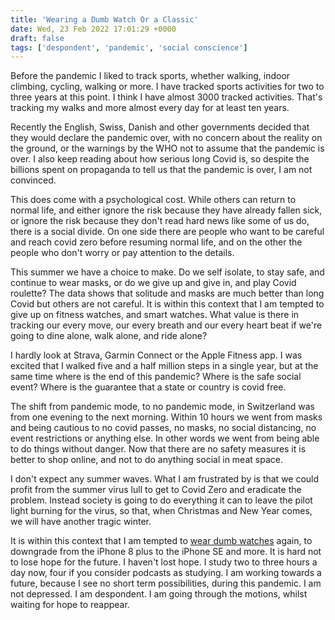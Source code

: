 ```yaml
---
title: 'Wearing a Dumb Watch Or a Classic'
date: Wed, 23 Feb 2022 17:01:29 +0000
draft: false
tags: ['despondent', 'pandemic', 'social conscience']
---
```


Before the pandemic I liked to track sports, whether walking, indoor climbing, cycling, walking or more. I have tracked sports activities for two to three years at this point. I think I have almost 3000 tracked activities. That's tracking my walks and more almost every day for at least ten years.

Recently the English, Swiss, Danish and other governments decided that they would declare the pandemic over, with no concern about the reality on the ground, or the warnings by the WHO not to assume that the pandemic is over. I also keep reading about how serious long Covid is, so despite the billions spent on propaganda to tell us that the pandemic is over, I am not convinced.

This does come with a psychological cost. While others can return to normal life, and either ignore the risk because they have already fallen sick, or ignore the risk because they don't read hard news like some of us do, there is a social divide. On one side there are people who want to be careful and reach covid zero before resuming normal life, and on the other the people who don't worry or pay attention to the details.

This summer we have a choice to make. Do we self isolate, to stay safe, and continue to wear masks, or do we give up and give in, and play Covid roulette? The data shows that solitude and masks are much better than long Covid but others are not careful. It is within this context that I am tempted to give up on fitness watches, and smart watches. What value is there in tracking our every move, our every breath and our every heart beat if we're going to dine alone, walk alone, and ride alone?

I hardly look at Strava, Garmin Connect or the Apple Fitness app. I was excited that I walked five and a half million steps in a single year, but at the same time where is the end of this pandemic? Where is the safe social event? Where is the guarantee that a state or country is covid free.

The shift from pandemic mode, to no pandemic mode, in Switzerland was from one evening to the next morning. Within 10 hours we went from masks and being cautious to no covid passes, no masks, no social distancing, no event restrictions or anything else. In other words we went from being able to do things without danger. Now that there are no safety measures it is better to shop online, and not to do anything social in meat space.

I don't expect any summer waves. What I am frustrated by is that we could profit from the summer virus lull to get to Covid Zero and eradicate the problem. Instead society is going to do everything it can to leave the pilot light burning for the virus, so that, when Christmas and New Year comes, we will have another tragic winter.

It is within this context that I am tempted to [wear dumb watches](https://www.galaxus.ch/en/s8/product/casio-collection-digital-watch-44-mm-wristwatches-13509286?supplier=406802) again, to downgrade from the iPhone 8 plus to the iPhone SE and more. It is hard not to lose hope for the future. I haven't lost hope. I study two to three hours a day now, four if you consider podcasts as studying. I am working towards a future, because I see no short term possibilities, during this pandemic. I am not depressed. I am despondent. I am going through the motions, whilst waiting for hope to reappear.